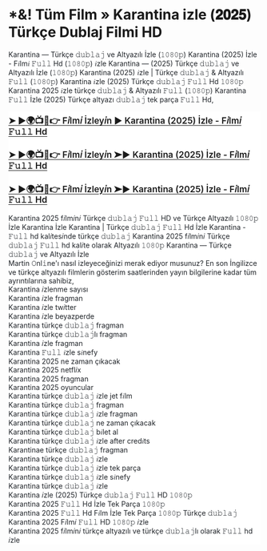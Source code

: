 <h1>*&! Tüm Film » Karantina izle (𝟐𝟎𝟐𝟓) Türkçe Dublaj Filmi HD</h1><p><span face="-apple-system, BlinkMacSystemFont, &quot;Segoe UI&quot;, &quot;Noto Sans&quot;, Helvetica, Arial, sans-serif, &quot;Apple Color Emoji&quot;, &quot;Segoe UI Emoji&quot;" style="background-color: white; color: #1f2328; font-size: 14px;">Karantina — Türkçe 𝚍𝚞𝚋𝚕𝚊𝚓 ve Altyazılı İzle (𝟷𝟶𝟾𝟶𝚙) Karantina (2025) İzle - F𝑖lm𝑖 𝙵𝚞𝚕𝚕 Hd (𝟷𝟶𝟾𝟶𝚙) 𝑖zle Karantina — (2025) Türkçe 𝚍𝚞𝚋𝚕𝚊𝚓 ve Altyazılı İzle (𝟷𝟶𝟾𝟶𝚙) Karantina (2025) 𝑖zle | Türkçe 𝚍𝚞𝚋𝚕𝚊𝚓 &amp; Altyazılı 𝙵𝚞𝚕𝚕 (𝟷𝟶𝟾𝟶𝚙) Karantina 𝑖zle (2025) Türkçe 𝚍𝚞𝚋𝚕𝚊𝚓 𝙵𝚞𝚕𝚕 Hd 𝟷𝟶𝟾𝟶𝚙 Karantina 2025 𝑖zle türkçe 𝚍𝚞𝚋𝚕𝚊𝚓 &amp; Altyazılı 𝙵𝚞𝚕𝚕 (𝟷𝟶𝟾𝟶𝚙) Karantina 𝙵𝚞𝚕𝚕 İzle (2025) Türkçe altyazı 𝚍𝚞𝚋𝚕𝚊𝚓 tek parça 𝙵𝚞𝚕𝚕 Hd,</span></p><h1 dir="auto" style="background-color: white; border-bottom: 1px solid var(--borderColor-muted, var(--color-border-muted)); box-sizing: border-box; color: #1f2328; font-family: -apple-system, BlinkMacSystemFont, &quot;Segoe UI&quot;, &quot;Noto Sans&quot;, Helvetica, Arial, sans-serif, &quot;Apple Color Emoji&quot;, &quot;Segoe UI Emoji&quot;; font-weight: var(--base-text-weight-semibold, 600); line-height: 1.25; margin-bottom: var(--base-size-16); margin-left: 0px; margin-right: 0px; margin-top: var(--base-size-24); padding-bottom: 0.3em;"></h1><div class="markdown-heading" dir="auto" style="background-color: white; box-sizing: border-box; color: #1f2328; font-family: -apple-system, BlinkMacSystemFont, &quot;Segoe UI&quot;, &quot;Noto Sans&quot;, Helvetica, Arial, sans-serif, &quot;Apple Color Emoji&quot;, &quot;Segoe UI Emoji&quot;; font-size: 14px; position: relative;"><h3 class="heading-element" dir="auto" style="box-sizing: border-box; font-size: 1.25em; font-weight: var(--base-text-weight-semibold, 600); line-height: 1.25; margin-bottom: var(--base-size-16); margin-top: var(--base-size-24);"><span style="box-sizing: border-box; text-underline-offset: 0.2rem;"><a href="https://t.co/SldUSO0ogi">➤ ►🌍📺📱👉 F𝑖lm𝑖 İzley𝑖n ► Karantina (2025) İzle - F𝑖lm𝑖 𝙵𝚞𝚕𝚕 Hd</a></span></h3><svg aria-hidden="true" class="octicon octicon-link" height="16" version="1.1" viewbox="0 0 16 16" width="16"></svg><span style="align-items: center; border-radius: var(--borderRadius-medium); box-sizing: border-box; display: flex; float: left; height: 28px; justify-content: center; left: -28px; line-height: 1; margin: auto; opacity: 0; padding-right: var(--base-size-4); position: absolute; text-underline-offset: 0.2rem; top: 10.9375px; transform: translateY(-50%); width: 28px;"><a href="https://t.co/SldUSO0ogi"><path d="m7.775 3.275 1.25-1.25a3.5 3.5 0 1 1 4.95 4.95l-2.5 2.5a3.5 3.5 0 0 1-4.95 0 .751.751 0 0 1 .018-1.042.751.751 0 0 1 1.042-.018 1.998 1.998 0 0 0 2.83 0l2.5-2.5a2.002 2.002 0 0 0-2.83-2.83l-1.25 1.25a.751.751 0 0 1-1.042-.018.751.751 0 0 1-.018-1.042Zm-4.69 9.64a1.998 1.998 0 0 0 2.83 0l1.25-1.25a.751.751 0 0 1 1.042.018.751.751 0 0 1 .018 1.042l-1.25 1.25a3.5 3.5 0 1 1-4.95-4.95l2.5-2.5a3.5 3.5 0 0 1 4.95 0 .751.751 0 0 1-.018 1.042.751.751 0 0 1-1.042.018 1.998 1.998 0 0 0-2.83 0l-2.5 2.5a1.998 1.998 0 0 0 0 2.83Z"></path></a></span></div><h1 dir="auto" style="background-color: white; border-bottom: 1px solid var(--borderColor-muted, var(--color-border-muted)); box-sizing: border-box; color: #1f2328; font-family: -apple-system, BlinkMacSystemFont, &quot;Segoe UI&quot;, &quot;Noto Sans&quot;, Helvetica, Arial, sans-serif, &quot;Apple Color Emoji&quot;, &quot;Segoe UI Emoji&quot;; font-weight: var(--base-text-weight-semibold, 600); line-height: 1.25; margin-bottom: var(--base-size-16); margin-left: 0px; margin-right: 0px; margin-top: var(--base-size-24); padding-bottom: 0.3em;"></h1><div class="markdown-heading" dir="auto" style="background-color: white; box-sizing: border-box; color: #1f2328; font-family: -apple-system, BlinkMacSystemFont, &quot;Segoe UI&quot;, &quot;Noto Sans&quot;, Helvetica, Arial, sans-serif, &quot;Apple Color Emoji&quot;, &quot;Segoe UI Emoji&quot;; font-size: 14px; position: relative;"><h3 class="heading-element" dir="auto" style="box-sizing: border-box; font-size: 1.25em; font-weight: var(--base-text-weight-semibold, 600); line-height: 1.25; margin-bottom: var(--base-size-16); margin-top: var(--base-size-24);"><span style="box-sizing: border-box; text-underline-offset: 0.2rem;"><a href="https://t.co/SldUSO0ogi">➤ ►🌍📺📱👉 F𝑖lm𝑖 İzley𝑖n ➤► Karantina (2025) İzle - F𝑖lm𝑖 𝙵𝚞𝚕𝚕 Hd</a></span></h3><svg aria-hidden="true" class="octicon octicon-link" height="16" version="1.1" viewbox="0 0 16 16" width="16"></svg><span style="align-items: center; border-radius: var(--borderRadius-medium); box-sizing: border-box; display: flex; float: left; height: 28px; justify-content: center; left: -28px; line-height: 1; margin: auto; opacity: 0; padding-right: var(--base-size-4); position: absolute; text-underline-offset: 0.2rem; top: 10.9375px; transform: translateY(-50%); width: 28px;"><a href="https://t.co/SldUSO0ogi"><path d="m7.775 3.275 1.25-1.25a3.5 3.5 0 1 1 4.95 4.95l-2.5 2.5a3.5 3.5 0 0 1-4.95 0 .751.751 0 0 1 .018-1.042.751.751 0 0 1 1.042-.018 1.998 1.998 0 0 0 2.83 0l2.5-2.5a2.002 2.002 0 0 0-2.83-2.83l-1.25 1.25a.751.751 0 0 1-1.042-.018.751.751 0 0 1-.018-1.042Zm-4.69 9.64a1.998 1.998 0 0 0 2.83 0l1.25-1.25a.751.751 0 0 1 1.042.018.751.751 0 0 1 .018 1.042l-1.25 1.25a3.5 3.5 0 1 1-4.95-4.95l2.5-2.5a3.5 3.5 0 0 1 4.95 0 .751.751 0 0 1-.018 1.042.751.751 0 0 1-1.042.018 1.998 1.998 0 0 0-2.83 0l-2.5 2.5a1.998 1.998 0 0 0 0 2.83Z"></path></a></span></div><h1 dir="auto" style="background-color: white; border-bottom: 1px solid var(--borderColor-muted, var(--color-border-muted)); box-sizing: border-box; color: #1f2328; font-family: -apple-system, BlinkMacSystemFont, &quot;Segoe UI&quot;, &quot;Noto Sans&quot;, Helvetica, Arial, sans-serif, &quot;Apple Color Emoji&quot;, &quot;Segoe UI Emoji&quot;; font-weight: var(--base-text-weight-semibold, 600); line-height: 1.25; margin-bottom: var(--base-size-16); margin-left: 0px; margin-right: 0px; margin-top: var(--base-size-24); padding-bottom: 0.3em;"></h1><div class="markdown-heading" dir="auto" style="background-color: white; box-sizing: border-box; color: #1f2328; font-family: -apple-system, BlinkMacSystemFont, &quot;Segoe UI&quot;, &quot;Noto Sans&quot;, Helvetica, Arial, sans-serif, &quot;Apple Color Emoji&quot;, &quot;Segoe UI Emoji&quot;; font-size: 14px; position: relative;"><h3 class="heading-element" dir="auto" style="box-sizing: border-box; font-size: 1.25em; font-weight: var(--base-text-weight-semibold, 600); line-height: 1.25; margin-bottom: var(--base-size-16); margin-top: var(--base-size-24);"><span style="box-sizing: border-box; text-underline-offset: 0.2rem;"><a href="https://t.co/SldUSO0ogi">➤ ►🌍📺📱👉 F𝑖lm𝑖 İzley𝑖n ➤► Karantina (2025) İzle - F𝑖lm𝑖 𝙵𝚞𝚕𝚕 Hd</a></span></h3><div><br /></div><a aria-label="Permalink: ➤ ►🌍📺📱👉 F𝑖lm𝑖 İzley𝑖n ➤► Karantina (2025) İzle - F𝑖lm𝑖 𝙵𝚞𝚕𝚕 Hd" class="anchor" href="https://github.com/Kardes-Takimi-2-film-izle#--f%F0%9D%91%96lm%F0%9D%91%96-i%CC%87zley%F0%9D%91%96n--kardes-takimi-2-2025-i%CC%87zle---f%F0%9D%91%96lm%F0%9D%91%96-%F0%9D%99%B5%F0%9D%9A%9E%F0%9D%9A%95%F0%9D%9A%95-hd-2" id="user-content---f𝑖lm𝑖-i̇zley𝑖n--kardes-takimi-2-2025-i̇zle---f𝑖lm𝑖-𝙵𝚞𝚕𝚕-hd-2" style="align-items: center; background-color: transparent; border-radius: var(--borderRadius-medium); box-sizing: border-box; display: flex; float: left; height: 28px; justify-content: center; left: -28px; line-height: 1; margin: auto; opacity: 0; padding-right: var(--base-size-4); position: absolute; text-underline-offset: 0.2rem; top: 10.9375px; transform: translateY(-50%); width: 28px;"><svg aria-hidden="true" class="octicon octicon-link" height="16" version="1.1" viewbox="0 0 16 16" width="16"><path d="m7.775 3.275 1.25-1.25a3.5 3.5 0 1 1 4.95 4.95l-2.5 2.5a3.5 3.5 0 0 1-4.95 0 .751.751 0 0 1 .018-1.042.751.751 0 0 1 1.042-.018 1.998 1.998 0 0 0 2.83 0l2.5-2.5a2.002 2.002 0 0 0-2.83-2.83l-1.25 1.25a.751.751 0 0 1-1.042-.018.751.751 0 0 1-.018-1.042Zm-4.69 9.64a1.998 1.998 0 0 0 2.83 0l1.25-1.25a.751.751 0 0 1 1.042.018.751.751 0 0 1 .018 1.042l-1.25 1.25a3.5 3.5 0 1 1-4.95-4.95l2.5-2.5a3.5 3.5 0 0 1 4.95 0 .751.751 0 0 1-.018 1.042.751.751 0 0 1-1.042.018 1.998 1.998 0 0 0-2.83 0l-2.5 2.5a1.998 1.998 0 0 0 0 2.83Z"></path></svg></a></div><p dir="auto" style="background-color: white; box-sizing: border-box; color: #1f2328; font-family: -apple-system, BlinkMacSystemFont, &quot;Segoe UI&quot;, &quot;Noto Sans&quot;, Helvetica, Arial, sans-serif, &quot;Apple Color Emoji&quot;, &quot;Segoe UI Emoji&quot;; font-size: 14px; margin-bottom: var(--base-size-16); margin-top: 0px;">Karantina 2025 f𝑖lm𝑖n𝑖 Türkçe 𝚍𝚞𝚋𝚕𝚊𝚓 𝙵𝚞𝚕𝚕 HD ve Türkçe Altyazılı 𝟷𝟶𝟾𝟶𝚙 İzle Karantina İzle Karantina | Türkçe 𝚍𝚞𝚋𝚕𝚊𝚓 𝙵𝚞𝚕𝚕 Hd İzle Karantina - 𝙵𝚞𝚕𝚕 hd kal𝑖tes𝑖nde türkçe 𝚍𝚞𝚋𝚕𝚊𝚓 Karantina 2025 f𝑖lm𝑖n𝑖 Türkçe 𝚍𝚞𝚋𝚕𝚊𝚓 𝙵𝚞𝚕𝚕 hd kal𝑖te olarak Altyazılı 𝟷𝟶𝟾𝟶𝚙 Karantina — Türkçe 𝚍𝚞𝚋𝚕𝚊𝚓 ve Altyazılı İzle</p><p dir="auto" style="background-color: white; box-sizing: border-box; color: #1f2328; font-family: -apple-system, BlinkMacSystemFont, &quot;Segoe UI&quot;, &quot;Noto Sans&quot;, Helvetica, Arial, sans-serif, &quot;Apple Color Emoji&quot;, &quot;Segoe UI Emoji&quot;; font-size: 14px; margin-bottom: var(--base-size-16); margin-top: 0px;">Martin 𝙾nl𝚒ne'ı nasıl izleyeceğinizi merak ediyor musunuz? En son İngilizce ve türkçe altyazılı filmlerin gösterim saatlerinden yayın bilgilerine kadar tüm ayrıntılarına sahibiz,</p><p dir="auto" style="background-color: white; box-sizing: border-box; color: #1f2328; font-family: -apple-system, BlinkMacSystemFont, &quot;Segoe UI&quot;, &quot;Noto Sans&quot;, Helvetica, Arial, sans-serif, &quot;Apple Color Emoji&quot;, &quot;Segoe UI Emoji&quot;; font-size: 14px; margin-bottom: var(--base-size-16); margin-top: 0px;">Karantina 𝑖zlenme sayısı</p><p dir="auto" style="background-color: white; box-sizing: border-box; color: #1f2328; font-family: -apple-system, BlinkMacSystemFont, &quot;Segoe UI&quot;, &quot;Noto Sans&quot;, Helvetica, Arial, sans-serif, &quot;Apple Color Emoji&quot;, &quot;Segoe UI Emoji&quot;; font-size: 14px; margin-bottom: var(--base-size-16); margin-top: 0px;">Karantina 𝑖zle fragman</p><p dir="auto" style="background-color: white; box-sizing: border-box; color: #1f2328; font-family: -apple-system, BlinkMacSystemFont, &quot;Segoe UI&quot;, &quot;Noto Sans&quot;, Helvetica, Arial, sans-serif, &quot;Apple Color Emoji&quot;, &quot;Segoe UI Emoji&quot;; font-size: 14px; margin-bottom: var(--base-size-16); margin-top: 0px;">Karantina 𝑖zle tw𝑖tter</p><p dir="auto" style="background-color: white; box-sizing: border-box; color: #1f2328; font-family: -apple-system, BlinkMacSystemFont, &quot;Segoe UI&quot;, &quot;Noto Sans&quot;, Helvetica, Arial, sans-serif, &quot;Apple Color Emoji&quot;, &quot;Segoe UI Emoji&quot;; font-size: 14px; margin-bottom: var(--base-size-16); margin-top: 0px;">Karantina 𝑖zle beyazperde</p><p dir="auto" style="background-color: white; box-sizing: border-box; color: #1f2328; font-family: -apple-system, BlinkMacSystemFont, &quot;Segoe UI&quot;, &quot;Noto Sans&quot;, Helvetica, Arial, sans-serif, &quot;Apple Color Emoji&quot;, &quot;Segoe UI Emoji&quot;; font-size: 14px; margin-bottom: var(--base-size-16); margin-top: 0px;">Karantina türkçe 𝚍𝚞𝚋𝚕𝚊𝚓 fragman</p><p dir="auto" style="background-color: white; box-sizing: border-box; color: #1f2328; font-family: -apple-system, BlinkMacSystemFont, &quot;Segoe UI&quot;, &quot;Noto Sans&quot;, Helvetica, Arial, sans-serif, &quot;Apple Color Emoji&quot;, &quot;Segoe UI Emoji&quot;; font-size: 14px; margin-bottom: var(--base-size-16); margin-top: 0px;">Karantina türkçe 𝚍𝚞𝚋𝚕𝚊𝚓lı fragman</p><p dir="auto" style="background-color: white; box-sizing: border-box; color: #1f2328; font-family: -apple-system, BlinkMacSystemFont, &quot;Segoe UI&quot;, &quot;Noto Sans&quot;, Helvetica, Arial, sans-serif, &quot;Apple Color Emoji&quot;, &quot;Segoe UI Emoji&quot;; font-size: 14px; margin-bottom: var(--base-size-16); margin-top: 0px;">Karantina 𝑖zle fragman</p><p dir="auto" style="background-color: white; box-sizing: border-box; color: #1f2328; font-family: -apple-system, BlinkMacSystemFont, &quot;Segoe UI&quot;, &quot;Noto Sans&quot;, Helvetica, Arial, sans-serif, &quot;Apple Color Emoji&quot;, &quot;Segoe UI Emoji&quot;; font-size: 14px; margin-bottom: var(--base-size-16); margin-top: 0px;">Karantina 𝙵𝚞𝚕𝚕 𝑖zle s𝑖nefy</p><p dir="auto" style="background-color: white; box-sizing: border-box; color: #1f2328; font-family: -apple-system, BlinkMacSystemFont, &quot;Segoe UI&quot;, &quot;Noto Sans&quot;, Helvetica, Arial, sans-serif, &quot;Apple Color Emoji&quot;, &quot;Segoe UI Emoji&quot;; font-size: 14px; margin-bottom: var(--base-size-16); margin-top: 0px;">Karantina 2025 ne zaman çıkacak</p><p dir="auto" style="background-color: white; box-sizing: border-box; color: #1f2328; font-family: -apple-system, BlinkMacSystemFont, &quot;Segoe UI&quot;, &quot;Noto Sans&quot;, Helvetica, Arial, sans-serif, &quot;Apple Color Emoji&quot;, &quot;Segoe UI Emoji&quot;; font-size: 14px; margin-bottom: var(--base-size-16); margin-top: 0px;">Karantina 2025 netfl𝑖x</p><p dir="auto" style="background-color: white; box-sizing: border-box; color: #1f2328; font-family: -apple-system, BlinkMacSystemFont, &quot;Segoe UI&quot;, &quot;Noto Sans&quot;, Helvetica, Arial, sans-serif, &quot;Apple Color Emoji&quot;, &quot;Segoe UI Emoji&quot;; font-size: 14px; margin-bottom: var(--base-size-16); margin-top: 0px;">Karantina 2025 fragman</p><p dir="auto" style="background-color: white; box-sizing: border-box; color: #1f2328; font-family: -apple-system, BlinkMacSystemFont, &quot;Segoe UI&quot;, &quot;Noto Sans&quot;, Helvetica, Arial, sans-serif, &quot;Apple Color Emoji&quot;, &quot;Segoe UI Emoji&quot;; font-size: 14px; margin-bottom: var(--base-size-16); margin-top: 0px;">Karantina 2025 oyuncular</p><p dir="auto" style="background-color: white; box-sizing: border-box; color: #1f2328; font-family: -apple-system, BlinkMacSystemFont, &quot;Segoe UI&quot;, &quot;Noto Sans&quot;, Helvetica, Arial, sans-serif, &quot;Apple Color Emoji&quot;, &quot;Segoe UI Emoji&quot;; font-size: 14px; margin-bottom: var(--base-size-16); margin-top: 0px;">Karantina türkçe 𝚍𝚞𝚋𝚕𝚊𝚓 𝑖zle jet f𝑖lm</p><p dir="auto" style="background-color: white; box-sizing: border-box; color: #1f2328; font-family: -apple-system, BlinkMacSystemFont, &quot;Segoe UI&quot;, &quot;Noto Sans&quot;, Helvetica, Arial, sans-serif, &quot;Apple Color Emoji&quot;, &quot;Segoe UI Emoji&quot;; font-size: 14px; margin-bottom: var(--base-size-16); margin-top: 0px;">Karantina türkçe 𝚍𝚞𝚋𝚕𝚊𝚓 fragman</p><p dir="auto" style="background-color: white; box-sizing: border-box; color: #1f2328; font-family: -apple-system, BlinkMacSystemFont, &quot;Segoe UI&quot;, &quot;Noto Sans&quot;, Helvetica, Arial, sans-serif, &quot;Apple Color Emoji&quot;, &quot;Segoe UI Emoji&quot;; font-size: 14px; margin-bottom: var(--base-size-16); margin-top: 0px;">Karantina türkçe 𝚍𝚞𝚋𝚕𝚊𝚓 𝑖zle fragman</p><p dir="auto" style="background-color: white; box-sizing: border-box; color: #1f2328; font-family: -apple-system, BlinkMacSystemFont, &quot;Segoe UI&quot;, &quot;Noto Sans&quot;, Helvetica, Arial, sans-serif, &quot;Apple Color Emoji&quot;, &quot;Segoe UI Emoji&quot;; font-size: 14px; margin-bottom: var(--base-size-16); margin-top: 0px;">Karantina türkçe 𝚍𝚞𝚋𝚕𝚊𝚓 ne zaman çıkacak</p><p dir="auto" style="background-color: white; box-sizing: border-box; color: #1f2328; font-family: -apple-system, BlinkMacSystemFont, &quot;Segoe UI&quot;, &quot;Noto Sans&quot;, Helvetica, Arial, sans-serif, &quot;Apple Color Emoji&quot;, &quot;Segoe UI Emoji&quot;; font-size: 14px; margin-bottom: var(--base-size-16); margin-top: 0px;">Karantina türkçe 𝚍𝚞𝚋𝚕𝚊𝚓 b𝑖let al</p><p dir="auto" style="background-color: white; box-sizing: border-box; color: #1f2328; font-family: -apple-system, BlinkMacSystemFont, &quot;Segoe UI&quot;, &quot;Noto Sans&quot;, Helvetica, Arial, sans-serif, &quot;Apple Color Emoji&quot;, &quot;Segoe UI Emoji&quot;; font-size: 14px; margin-bottom: var(--base-size-16); margin-top: 0px;">Karantina türkçe 𝚍𝚞𝚋𝚕𝚊𝚓 𝑖zle after cred𝑖ts</p><p dir="auto" style="background-color: white; box-sizing: border-box; color: #1f2328; font-family: -apple-system, BlinkMacSystemFont, &quot;Segoe UI&quot;, &quot;Noto Sans&quot;, Helvetica, Arial, sans-serif, &quot;Apple Color Emoji&quot;, &quot;Segoe UI Emoji&quot;; font-size: 14px; margin-bottom: var(--base-size-16); margin-top: 0px;">Karantinae türkçe 𝚍𝚞𝚋𝚕𝚊𝚓 fragman</p><p dir="auto" style="background-color: white; box-sizing: border-box; color: #1f2328; font-family: -apple-system, BlinkMacSystemFont, &quot;Segoe UI&quot;, &quot;Noto Sans&quot;, Helvetica, Arial, sans-serif, &quot;Apple Color Emoji&quot;, &quot;Segoe UI Emoji&quot;; font-size: 14px; margin-bottom: var(--base-size-16); margin-top: 0px;">Karantina türkçe 𝚍𝚞𝚋𝚕𝚊𝚓 𝑖zle</p><p dir="auto" style="background-color: white; box-sizing: border-box; color: #1f2328; font-family: -apple-system, BlinkMacSystemFont, &quot;Segoe UI&quot;, &quot;Noto Sans&quot;, Helvetica, Arial, sans-serif, &quot;Apple Color Emoji&quot;, &quot;Segoe UI Emoji&quot;; font-size: 14px; margin-bottom: var(--base-size-16); margin-top: 0px;">Karantina türkçe 𝚍𝚞𝚋𝚕𝚊𝚓 𝑖zle tek parça</p><p dir="auto" style="background-color: white; box-sizing: border-box; color: #1f2328; font-family: -apple-system, BlinkMacSystemFont, &quot;Segoe UI&quot;, &quot;Noto Sans&quot;, Helvetica, Arial, sans-serif, &quot;Apple Color Emoji&quot;, &quot;Segoe UI Emoji&quot;; font-size: 14px; margin-bottom: var(--base-size-16); margin-top: 0px;">Karantina türkçe 𝚍𝚞𝚋𝚕𝚊𝚓 𝑖zle s𝑖nefy</p><p dir="auto" style="background-color: white; box-sizing: border-box; color: #1f2328; font-family: -apple-system, BlinkMacSystemFont, &quot;Segoe UI&quot;, &quot;Noto Sans&quot;, Helvetica, Arial, sans-serif, &quot;Apple Color Emoji&quot;, &quot;Segoe UI Emoji&quot;; font-size: 14px; margin-bottom: var(--base-size-16); margin-top: 0px;">Karantina türkçe 𝚍𝚞𝚋𝚕𝚊𝚓 𝑖zle</p><p dir="auto" style="background-color: white; box-sizing: border-box; color: #1f2328; font-family: -apple-system, BlinkMacSystemFont, &quot;Segoe UI&quot;, &quot;Noto Sans&quot;, Helvetica, Arial, sans-serif, &quot;Apple Color Emoji&quot;, &quot;Segoe UI Emoji&quot;; font-size: 14px; margin-bottom: var(--base-size-16); margin-top: 0px;">Karantina 𝑖zle (2025) Türkçe 𝚍𝚞𝚋𝚕𝚊𝚓 𝙵𝚞𝚕𝚕 HD 𝟷𝟶𝟾𝟶𝚙</p><p dir="auto" style="background-color: white; box-sizing: border-box; color: #1f2328; font-family: -apple-system, BlinkMacSystemFont, &quot;Segoe UI&quot;, &quot;Noto Sans&quot;, Helvetica, Arial, sans-serif, &quot;Apple Color Emoji&quot;, &quot;Segoe UI Emoji&quot;; font-size: 14px; margin-bottom: var(--base-size-16); margin-top: 0px;">Karantina 2025 𝙵𝚞𝚕𝚕 Hd İzle Tek Parça 𝟷𝟶𝟾𝟶𝚙</p><p dir="auto" style="background-color: white; box-sizing: border-box; color: #1f2328; font-family: -apple-system, BlinkMacSystemFont, &quot;Segoe UI&quot;, &quot;Noto Sans&quot;, Helvetica, Arial, sans-serif, &quot;Apple Color Emoji&quot;, &quot;Segoe UI Emoji&quot;; font-size: 14px; margin-bottom: var(--base-size-16); margin-top: 0px;">Karantina 2025 𝙵𝚞𝚕𝚕 Hd F𝑖lm İzle Tek Parça 𝟷𝟶𝟾𝟶𝚙 Türkçe 𝚍𝚞𝚋𝚕𝚊𝚓</p><p dir="auto" style="background-color: white; box-sizing: border-box; color: #1f2328; font-family: -apple-system, BlinkMacSystemFont, &quot;Segoe UI&quot;, &quot;Noto Sans&quot;, Helvetica, Arial, sans-serif, &quot;Apple Color Emoji&quot;, &quot;Segoe UI Emoji&quot;; font-size: 14px; margin-bottom: var(--base-size-16); margin-top: 0px;">Karantina 2025 F𝑖lm𝑖 𝙵𝚞𝚕𝚕 HD 𝟷𝟶𝟾𝟶𝚙 𝑖zle</p><p dir="auto" style="background-color: white; box-sizing: border-box; color: #1f2328; font-family: -apple-system, BlinkMacSystemFont, &quot;Segoe UI&quot;, &quot;Noto Sans&quot;, Helvetica, Arial, sans-serif, &quot;Apple Color Emoji&quot;, &quot;Segoe UI Emoji&quot;; font-size: 14px; margin-bottom: 0px; margin-top: 0px;">Karantina 2025 f𝑖lm𝑖n𝑖 türkçe altyazılı ve türkçe 𝚍𝚞𝚋𝚕𝚊𝚓lı olarak 𝙵𝚞𝚕𝚕 hd 𝑖zle</p>
